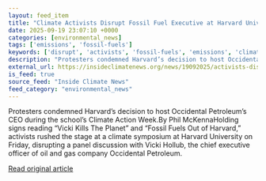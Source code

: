 ```yaml
---
layout: feed_item
title: "Climate Activists Disrupt Fossil Fuel Executive at Harvard University Symposium"
date: 2025-09-19 23:07:10 +0000
categories: [environmental_news]
tags: ['emissions', 'fossil-fuels']
keywords: ['disrupt', 'activists', 'fossil-fuels', 'emissions', 'climate']
description: "Protesters condemned Harvard’s decision to host Occidental Petroleum’s CEO during the school’s Climate Action Week"
external_url: https://insideclimatenews.org/news/19092025/activists-disrupt-fossil-fuel-executive-at-harvard-symposium/
is_feed: true
source_feed: "Inside Climate News"
feed_category: "environmental_news"
---
```


Protesters condemned Harvard’s decision to host Occidental Petroleum’s CEO during the school’s Climate Action Week.By Phil McKennaHolding signs reading “Vicki Kills The Planet” and “Fossil Fuels Out of Harvard,” activists rushed the stage at a climate symposium at Harvard University on Friday, disrupting a panel discussion with Vicki Hollub, the chief executive officer of oil and gas company Occidental Petroleum.

[Read original article](https://insideclimatenews.org/news/19092025/activists-disrupt-fossil-fuel-executive-at-harvard-symposium/)
